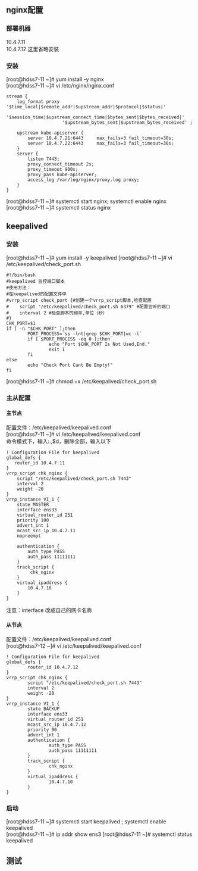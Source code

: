## nginx配置
### 部署机器
10.4.7.11   
10.4.7.12  这里省略安装

### 安装
[root@hdss7-11 ~]# yum install -y nginx  
[root@hdss7-11 ~]# vi /etc/nginx/nginx.conf  
```base
stream {
    log_format proxy '$time_local|$remote_addr|$upstream_addr|$protocol|$status|'
                     '$session_time|$upstream_connect_time|$bytes_sent|$bytes_received|'
                     '$upstream_bytes_sent|$upstream_bytes_received' ;

    upstream kube-apiserver {
        server 10.4.7.21:6443     max_fails=3 fail_timeout=30s;
        server 10.4.7.22:6443     max_fails=3 fail_timeout=30s;
    }
    server {
        listen 7443;
        proxy_connect_timeout 2s;
        proxy_timeout 900s;
        proxy_pass kube-apiserver;
        access_log /var/log/nginx/proxy.log proxy;
    }
}
```
[root@hdss7-11 ~]#  systemctl start nginx; systemctl enable nginx
[root@hdss7-11 ~]# systemctl status nginx  


## keepalived  
### 安装
[root@hdss7-11 ~]# yum install -y keepalived 
[root@hdss7-11 ~]# vi /etc/keepalived/check_port.sh  
```base
#!/bin/bash
#keepalived 监控端口脚本
#使用方法：
#在keepalived的配置文件中
#vrrp_script check_port {#创建一个vrrp_script脚本,检查配置
#    script "/etc/keepalived/check_port.sh 6379" #配置监听的端口
#    interval 2 #检查脚本的频率,单位（秒）
#}
CHK_PORT=$1
if [ -n "$CHK_PORT" ];then
        PORT_PROCESS=`ss -lnt|grep $CHK_PORT|wc -l`
        if [ $PORT_PROCESS -eq 0 ];then
                echo "Port $CHK_PORT Is Not Used,End."
                exit 1
        fi
else
        echo "Check Port Cant Be Empty!"
fi
```
[root@hdss7-11 ~]# chmod +x /etc/keepalived/check_port.sh  

### 主从配置
#### 主节点
配置文件：/etc/keepalived/keepalived.conf  
[root@hdss7-11 ~]# vi /etc/keepalived/keepalived.conf  
命令模式下，输入:.,$d，删除全部，输入以下    
```base
! Configuration File for keepalived
global_defs {
   router_id 10.4.7.11
}
vrrp_script chk_nginx {
    script "/etc/keepalived/check_port.sh 7443"
    interval 2
    weight -20
}
vrrp_instance VI_1 {
    state MASTER
    interface ens33
    virtual_router_id 251
    priority 100
    advert_int 1
    mcast_src_ip 10.4.7.11
    nopreempt

    authentication {
        auth_type PASS
        auth_pass 11111111
    }
    track_script {
         chk_nginx
    }
    virtual_ipaddress {
        10.4.7.10
    }
}
```
注意：interface 改成自己的网卡名称

#### 从节点
配置文件：/etc/keepalived/keepalived.conf  
[root@hdss7-12 ~]# vi /etc/keepalived/keepalived.conf  
```base
! Configuration File for keepalived
global_defs {
        router_id 10.4.7.12
}
vrrp_script chk_nginx {
        script "/etc/keepalived/check_port.sh 7443"
        interval 2
        weight -20
}
vrrp_instance VI_1 {
        state BACKUP
        interface ens33
        virtual_router_id 251
        mcast_src_ip 10.4.7.12
        priority 90
        advert_int 1
        authentication {
                auth_type PASS
                auth_pass 11111111
        }
        track_script {
                chk_nginx
        }
        virtual_ipaddress {
                10.4.7.10
        }
}
```

### 启动
[root@hdss7-11 ~]# systemctl start keepalived ; systemctl enable keepalived  
[root@hdss7-11 ~]# ip addr show ens3 
[root@hdss7-11 ~]# systemctl status keepalived  

## 测试
